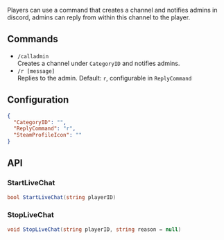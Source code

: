 Players can use a command that creates a channel and notifies admins in discord, admins can reply from within this channel to the player.


## Commands

- `/calladmin`  
Creates a channel under `CategoryID` and notifies admins.
- `/r [message]`  
Replies to the admin. Default: `r`, configurable in `ReplyCommand`

## Configuration

```json
{
  "CategoryID": "",
  "ReplyCommand": "r",
  "SteamProfileIcon": ""
}
```

## API

### StartLiveChat
```cs
bool StartLiveChat(string playerID)
```

### StopLiveChat
```cs
void StopLiveChat(string playerID, string reason = null)
```